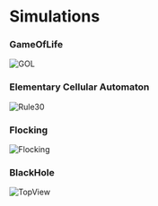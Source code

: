 # Simulations

### GameOfLife
![GOL](https://raw.githubusercontent.com/turrentrock/Simulations/main/GameOfLife/res/GOL.gif) <br>

### Elementary Cellular Automaton
![Rule30](https://raw.githubusercontent.com/turrentrock/Simulations/main/ElementaryCellularAutomaton/res/Rule30.gif)<br>

### Flocking
![Flocking](https://raw.githubusercontent.com/turrentrock/Simulations/main/Flocking/res/Flocking.gif)<br>

### BlackHole

![TopView](https://raw.githubusercontent.com/turrentrock/Simulations/main/BlackHole/res/TopView.gif) <br>